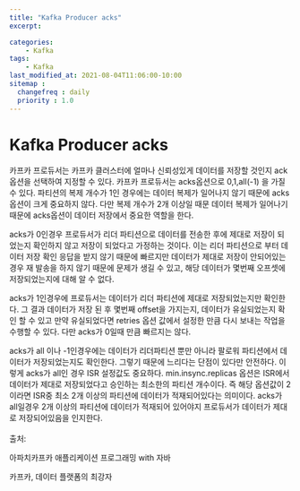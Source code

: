 ```yaml
---
title: "Kafka Producer acks"
excerpt: 

categories:
    - Kafka
tags:
    - Kafka
last_modified_at: 2021-08-04T11:06:00-10:00
sitemap :
  changefreq : daily
  priority : 1.0
--- 
```

# Kafka Producer acks 
카프카 프로듀서는 카프카 클러스터에 얼마나 신뢰성있게 데이터를 저장할 것인지 ack 옵션을 선택하여 지정할 수 있다.
카프카 프로듀서는 acks옵션으로 0,1,all(-1) 을 가질 수 있다. 파티션의 복제 개수가 1인 경우에는 데이터 복제가 일어나지 않기 때문에 acks옵션이 크게 중요하지 않다. 다만 복제 개수가 2개 이상일 때문 데이터 복제가 일어나기 때문에 acks옵션이 데이터 저장에서 중요한 역할을 한다.

acks가 0인경우 프로듀서가 리더 파티션으로 데이터를 전송한 후에 제대로 저장이 되었는지 확인하지 않고 저장이 되었다고 가정하는 것이다. 이는 리더 파티션으로 부터 데이터 저장 확인 응답을 받지 않기 때문에 빠르지만 데이터가 제대로 저장이 안되어있는 경우 재 발송을 하지 않기 때문에 문제가 생길 수 있고, 해당 데이터가 몇번째 오프셋에 저장되었는지에 대해 알 수 없다.

acks가 1인경우에 프로듀서는 데이터가 리더 파티션에 제대로 저장되었는지만 확인한다. 그 결과 데이터가 저장 된 후 몇번째 offset을 가지는지, 데이터가 유실되었는지 확인 할 수 있고 만약 유실되었다면 retries 옵션 값에서 설정한 만큼 다시 보내는 작업을 수행할 수 있다. 다만 acks가 0일때 만큼 빠르지는 않다.

acks가 all 이나 -1인경우에는 데이터가 리더파티션 뿐만 아니라 팔로워 파티션에서 데이터가 저장되었는지도 확인한다. 그렇기 때문에 느리다는 단점이 있다만 안전하다. 이렇게 acks가 all인 경우 ISR 설정값도 중요하다. min.insync.replicas 옵션은 ISR에서 데이터가 제대로 저장되었다고 승인하는 최소한의 파티션 개수이다. 즉 해당 옵션값이 2이라면 ISR중 최소 2개 이상의 파티션에 데이터가 적재되어있다는 의미이다. acks가 all일경우 2개 이상의 파티션에 데이터가 적재되어 있어야지 프로듀서가 데이터가 제대로 저장되어있음을 인지한다.
<br>
<br>
출처: 

아파치카프카 애플리케이션 프로그래밍 with 자바

카프카, 데이터 플랫폼의 최강자
